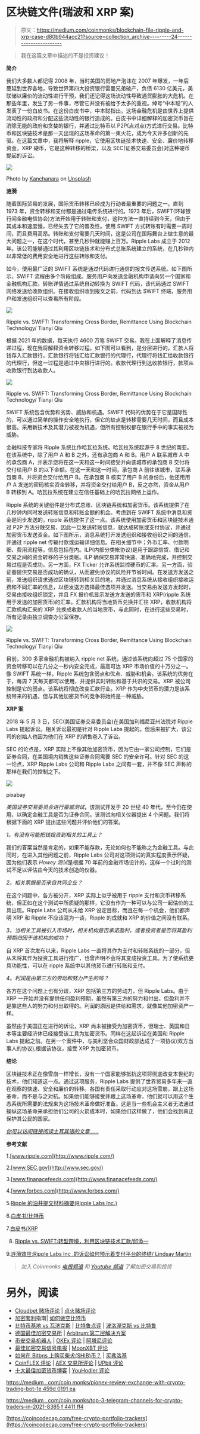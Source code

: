 # 区块链文件(瑞波和 XRP 案)

> 原文：<https://medium.com/coinmonks/blockchain-file-ripple-and-xrp-case-d80b944acc21?source=collection_archive---------24----------------------->

> 我在这篇文章中描述的不是投资建议！

**简介**

我们大多数人都记得 2008 年，当时美国的房地产泡沫在 2007 年爆发，一年后蔓延到世界各地，导致世界第四大投资银行雷曼兄弟破产，负债 6130 亿美元，美联储以廉价的流动性进行干预，我们还记得这场流动性导致通货膨胀的大危机。在那些年里，发生了另一件事，尽管它并没有被给予太多的重视。绰号“中本聪”的人发表了一份白皮书。在这份白皮书中，中本聪指出，这场金融危机是由世界上提供流动性的政府和分配这些流动性的银行造成的。白皮书中详细解释的加密货币旨在消除无能的政府和贪婪的银行，并通过比特币以 P2P(点对点)方式进行交易。比特币和区块链技术是那一天出现的这场革命的第一束火花，成为今天许多创新的先驱。在这篇文章中，我将解释 ripple，它使用区块链技术快速、安全、廉价地转移资金，XRP 硬币，它是这种转移的桥梁，以及 SEC(证券交易委员会)对这种硬币提起的诉讼。

![](img/34b265df958018c385842628fc92d2f8.png)

Photo by [Kanchanara](https://unsplash.com/@kanchanara?utm_source=medium&utm_medium=referral) on [Unsplash](https://unsplash.com?utm_source=medium&utm_medium=referral)

**涟漪**

随着国际贸易的发展，国际货币转移已经成为行动者最重要的问题之一。直到 1973 年，资金转移和支付都是通过电传系统进行的。1973 年后，SWIFT(环球银行间金融电信协会)方法开始用于转账和支付，这种方法一直持续到今天，但由于其成本和速度慢，已经失去了它的普及性。使用 SWIFT 方式转账有时需要一周时间，而且费用高昂。转账和支付需要几天时间，这是公司在国际舞台上做生意的最大问题之一，在这个时代，甚至几秒钟就能赚上百万。Ripple Labs 成立于 2012 年。该公司能够通过其利用区块链技术和分布式总账系统建立的系统，在几秒钟内以非常低的费用安全地进行这些转账和支付。

如今，使用最广泛的 SWIFT 系统是通过代码进行通信的报文传送系统。如下图所示，SWIFT 流程由多个阶段组成。服务用户向发送金融机构申请向另一个国家和金融机构汇款。转账详情通过系统自动转换为 SWIFT 代码，该代码通过 SWIFT 网络发送给收款组织。在接收组织收到报文之前，代码到达 SWIFT 终端，服务用户和发送组织可以查看所有阶段。

![](img/8bd2e2d64af351a4182d807372e0c15c.png)

Ripple vs. SWIFT: Transforming Cross Border, Remittance Using Blockchain Technology/ Tianyi Qiu

根据 2021 年的数据，每天执行 4600 万笔 SWIFT 交易。我在上面解释了消息传递过程，现在我将解释资金转移过程。如下图可以看到，是分层进行的。汇款人将钱存入汇款银行，汇款银行将钱汇给汇款银行的代理行，代理行将钱汇给收款银行的代理行，但这一过程是通过中央银行进行的。收款代理行到达收款银行，款项从收款银行到达收款人。

![](img/48e11ca267a5e2b4021173c199ce1572.png)

Ripple vs. SWIFT: Transforming Cross Border, Remittance Using Blockchain Technology/ Tianyi Qiu

SWIFT 系统包含优势和劣势、威胁和机遇。SWIFT 代码的优势在于它是国际性的，可以通过简单的操作安全地执行，但它的缺点是转移需要几天时间，而且成本很高。采用新技术及其潜力被视为机遇，但所有控制权都在银行手中的事实被视为威胁。

金融科技专家将 Ripple 系统比作哈瓦拉系统。哈瓦拉系统起源于 8 世纪的南亚。在该系统中，除了用户 A 和 B 之外，还有承包商 A 和 B。用户 A 联系城市 A 中的承包商 A，并表示您将在这一天和这一时间接受并向该城市的承包商 B 交付将交付给用户 B 的以下金额。在这一天和这一时间，承包商 A 前往该城市，联系承包商 B，并将资金交付给用户 B。在承包商 B 核实了用户 B 的身份后，他还用用户 A 发送的密码核实资金转移，并将资金交付给用户 B，反之亦然，资金从用户 B 转移到 A。哈瓦拉系统在建立在信任基础上的哈瓦拉网络上运作。

Ripple 系统的关键组件是分布式总账、区块链系统和加密货币。该系统提供了在几秒钟内同时发送转账信息和转账金额的机会。考虑到在 SWIFT 系统中消息和资金是同步发送的，ripple 系统提供了这一点。该系统使用加密货币和区块链技术通过 P2P 方法分散交易，因此一旦发送转账信息，就达成转账或支付协议，并通过加密货币发送资金。如下图所示，消息系统打开发送组织和接收组织之间的通信，并通过 ripple net 传输付款或运输详细信息。在相关细节中；外币汇率、付款明细、费用流程等。信息包括在内。ILP(内部分类帐协议)是用于跟踪信贷、借记和交易之间的资金转移的子分类帐。ILP 确保交易非常快速、准确地完成，并控制交易过程是否成功。另一方面，FX Ticker 允许系统监控硬币的汇率。另一方面，验证器提供交易是否成功的确认，从而避免协议的风险并节省时间。在发送方发送之前，发送组织请求通过区块链转到相关目的地，并通过消息系统从接收组织接收运费和不同汇率的信息，以便发送方选择最佳选项并发送。当交易由发送方发起时，交易由接收组织锁定，并且 FX 报价机显示发送方发送的货币和 XRP(ripple 系统用于发送的加密货币)的汇率。汇款机构将当地货币兑换并汇往 XRP，收款机构将汇款机构汇来的 XRP 兑换成收款人的当地货币，与此同时，在进行这些交易时，所有记录由独立调查办公室保存。

![](img/0000c9179d7c7c9d7f2d3d92f2d87d7c.png)

Ripple vs. SWIFT: Transforming Cross Border, Remittance Using Blockchain Technology/ Tianyi Qiu

目前，300 多家金融机构被纳入 ripple net 系统，通过该系统向超过 75 个国家的资金转移可以在几分之一秒内安全完成，最高可达 XRP 市场价值的十万分之一。像 SWIFT 系统一样，Ripple 系统包含弱点和优点、威胁和机会。该系统的优势在于，每周 7 天每天都可以使用，并提供实时转账和基于共识的交易。XRP 被公司控制是它的弱点。该系统将彻底改变汇款行业。XRP 作为中央货币的潜力是该系统带来的机遇，但与其他加密货币的竞争将始终是一种威胁。

**XRP 案**

2018 年 5 月 3 日，SEC(美国证券交易委员会)在美国加利福尼亚州法院对 Ripple Labs 提起诉讼。相关诉讼最初是针对 Ripple Labs 提起的。但后来被扩大，该公司的创始人也因为他们在 XRP 的销售卷入了诉讼。

SEC 的论点是，XRP 实际上不像其他加密货币，因为它由一家公司控制，它们是证券合同，在美国境内销售这些证券合同需要 SEC 的安全许可。针对 SEC 的这一论点，XRP Ripple Labs 公司和 Ripple Labs 之间有一套，并不像 SEC 声称的那样在我们的控制之下。

![](img/db47f576f96c5fce3536d839473464fb.png)

pixabay

*美国证券交易委员会进行豪威测试*，该测试开发于 20 世纪 40 年代，至今仍在使用，以确定金融工具是否为证券合同。该测试向相关仪器提出 4 个问题。我们将根据下面的 XRP 提出这些问题并评价他们的答案。

*1。有没有可能把钱投资到相关的工具上？*

我们的答案当然是肯定的，如果不能存款，无论如何也不能称之为金融工具。与此同时，在进入其他问题之前，Ripple Labs 公司对这项测试的真实程度表示怀疑，因为他们表示 *Howey 测试*是根据 70 年前的金融市场设计的，这样一个过时的测试不足以评估由今天的技术创造的仪器。

*2。相关票据是否来自共同企业？*

在这个问题中，各方被分开，XRP 实际上似乎被用于 ripple 支付和货币转移系统，但正如在这个测试中所质疑的那样，它没有作为一种可以与公司一起估价的工具出现。Ripple Labs 公司从未给 XRP 设定目标，而且在每一个机会，他们都声明 XRP 和 Ripple 不应该混为一谈，Ripple 的成就和 XRP 的价值之间没有联系。

*3。当相关工具被引入市场时，相关机构是否承诺盈利，或者投资者是否将其盈利预期归因于该机构的成功？*

自 XRP 首次发布以来，Ripple Labs 一直将其作为支付和转账系统的一部分，但从未将其作为投资工具进行推广，也曾声明不会将其变成投资工具。为了使系统更具功能性，可以在 ripple 系统中以其他货币进行转账和支付。

*4。利润是由第三方的劳动和努力产生的吗？*

各方在这个问题上也有分歧，XRP 包括第三方的劳动力，但 Ripple Labs。由于 XRP 一开始并没有提供任何盈利预期，虽然有第三方的努力和付出，但盈利并不是靠这些人的努力和付出取得的。利润的原因是供给和需求，就像其他加密资产一样。

虽然由于美国正在进行的诉讼，XRP 尚未被接受为加密货币，但瑞士、英国和日本等主要经济体已经接受该工具为加密货币。同样在这起诉讼在美国和 Ripple Labs 提起之前。在另一个案件中，与美利坚合众国财政部达成了一项协议(双方当事人的协议),根据该协议，接受 XRP 为加密货币。

**结论**

区块链技术正在像雪崩一样增长，没有一个国家能够抵抗这项将彻底改变本世纪的技术，他们知道这一点。通过这项服务，Ripple Labs 提供了世界贸易多年来一直在观察的快速、安全和廉价的转移。各国有责任采取行动应对这场雪崩，跟上这场革命，而不是与之对抗。如果他们能够接受并跟上这场革命，他们就可以用这个生态系统所需要的法规来为这场技术革命做好准备。这是当一些机会主义者无法通过操纵这场革命来承担他们公司的火箭成本时，如果他们这样做了，他们会找到真正保护其公民的国家。

[*你可以访问链接阅读土耳其语的文章……*](https://www.ikonionhukukvekariyerdernegi.com/post/blockchain-dosyas%C4%B1-ripple-ve-xrp-davas%C4%B1)

**参考文献**

1.[www.ripple.com](http://www.ripple.com/)

2.[www.SEC.gov](http://www.sec.gov/)

3.[www.finanacefeeds.com](http://www.finanacefeeds.com/)

4.[www.forbes.com](http://www.forbes.com/)

5.[Ripple 的油井提交材料摘要(Ripple Labs Inc.)](https://ripple.com/wp-content/uploads/2020/12/Ripple-Wells-Submission-Summary.pdf)

6.[白皮书/比特币](https://bitcoin.org/bitcoin.pdf)

7.[白皮书/XRP](https://whitepaper.io/coin/ripple)

8. [Ripple vs. SWIFT:转型跨境，利用区块链技术汇款/邱添一](https://www.sciencedirect.com/science/article/pii/S1877050919302820)

9.[涟漪效应:Ripple Labs Inc .的诉讼如何预示着支付平台的终结/ Lindsay Martin](https://scholarship.law.duke.edu/dltr/vol19/iss1/1/)

> *加入 Coinmonks* [*电报频道*](https://t.me/coincodecap) *和* [*Youtube 频道*](https://www.youtube.com/c/coinmonks/videos) *了解加密交易和投资*

# 另外，阅读

*   [Cloudbet 赌场评论](https://coincodecap.com/cloudbet-casino-review) | [点火赌场评论](https://coincodecap.com/ignition-casino-review)
*   [加密套利](/coinmonks/crypto-arbitrage-guide-how-to-make-money-as-a-beginner-62bfe5c868f6)指南| [如何做空比特币](/coinmonks/how-to-short-bitcoin-568a2d0b4ae5)
*   [比特币基地 vs 瓦济克斯](https://coincodecap.com/coinbase-vs-wazirx) | [比特鲁点评](https://coincodecap.com/bitrue-review) | [波洛涅克斯 vs 比特鲁](https://coincodecap.com/poloniex-vs-bittrex)
*   [德国最佳加密交易所](https://coincodecap.com/crypto-exchanges-in-germany) | [Arbitrum:第二层解决方案](https://coincodecap.com/arbitrum)
*   [币安交易机器人](/coinmonks/binance-trading-bots-d0d57bb62c4c) | [OKEx 评论](/coinmonks/okex-review-6b369304110f) | [阿塔尼评论](https://coincodecap.com/atani-review)
*   [最佳加密交易信号电报](/coinmonks/best-crypto-signals-telegram-5785cdbc4b2b) | [MoonXBT 评论](/coinmonks/moonxbt-review-6e4ab26d037)
*   [如何在 Bitbns 上购买柴犬(SHIB)币？](https://coincodecap.com/buy-shiba-bitbns) | [买弗洛基](https://coincodecap.com/buy-floki-inu-token)
*   [CoinFLEX 评论](https://coincodecap.com/coinflex-review) | [AEX 交易所评论](https://coincodecap.com/aex-exchange-review) | [UPbit 评论](https://coincodecap.com/upbit-review)
*   [十大最佳加密货币博客](https://coincodecap.com/best-cryptocurrency-blogs) | [YouHodler 评论](https://coincodecap.com/youhodler-review)

[https://medium . com/coin monks/pionex-review-exchange-with-crypto-trading-bot-1e 459d 0191 ea](/coinmonks/pionex-review-exchange-with-crypto-trading-bot-1e459d0191ea)

[https://medium . com/coin monks/top-3-telegram-channels-for-crypto-traders-in-2021-8385 f 4411 ff4](/coinmonks/top-3-telegram-channels-for-crypto-traders-in-2021-8385f4411ff4)

[https://coincodecap.com/free-crypto-portfolio-trackers](https://coincodecap.com/free-crypto-portfolio-trackers)